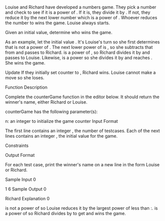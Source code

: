 Louise and Richard have developed a numbers game. They pick a number and check to see if it is a power of . If it is, they divide it by . If not, they reduce it by the next lower number which is a power of . Whoever reduces the number to  wins the game. Louise always starts.

Given an initial value, determine who wins the game.

As an example, let the initial value . It's Louise's turn so she first determines that  is not a power of . The next lower power of  is , so she subtracts that from  and passes  to Richard.  is a power of , so Richard divides it by  and passes  to Louise. Likewise,  is a power so she divides it by  and reaches . She wins the game.

Update If they initially set counter to , Richard wins. Louise cannot make a move so she loses.

Function Description

Complete the counterGame function in the editor below. It should return the winner's name, either Richard or Louise.

counterGame has the following parameter(s):

n: an integer to initialize the game counter
Input Format

The first line contains an integer , the number of testcases.
Each of the next  lines contains an integer , the initial value for the game.

Constraints

Output Format

For each test case, print the winner's name on a new line in the form Louise or Richard.

Sample Input 0

1
6
Sample Output 0

Richard
Explanation 0

 is not a power of  so Louise reduces it by the largest power of  less than :.
 is a power of  so Richard divides by  to get  and wins the game.
